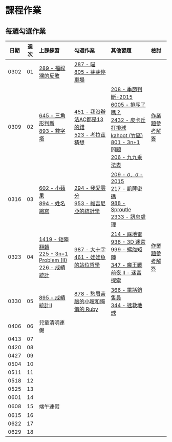 # 課程作業

## 每週勾選作業

| 日期 | 週次 | 上課練習                                               | 勾選作業                                                         | 其他習題 | 檢討                             |
| :--: | :--: | :----------------------------------------------------- | :--------------------------------------------------------------- | :------- | :------------------------------- |
| 0302 | 01 | [289 - 福祿猴的反敗][neoj-289] | [287 - 喵][neoj-287]<br>[805 - 芽芽停車場][neoj-805] |  |   |
| 0309 | 02 | [645 - 三角形判斷][neoj-645] <br> [893 - 數字塔][neoj-893] | [451 - 我沒辦法AC都是13的錯][neoj-451] <br> [523 - 考拉茲猜想][neoj-523] | [208 - 季節判斷-2015][neoj-208] <br> [6005 - 排序了嗎？][neoj-6005] <br> [2432 - 皮卡丘打排球][neoj-2432] <br> [kahoot (竹區)][kahoot-條件式] <br> [801 - 3n+1 問題][neoj-801] <br> [206 - 九九乘法表][neoj-206] | [作業題參考解答][week2-solution] |
| 0316 | 03 | [602 - 小蘋果][neoj-602] <br> [894 - 姓名縮寫][neoj-894] | [294 - 我愛零分][neoj-294] <br> [953 - 維吉尼亞的統計學][neoj-953] | [209 - σ．σ - 2015][neoj-209] <br> [217 - 凱薩密碼][neoj-217] <br> [988 - Sproutle][neoj-988] <br> [2333 - 訊息處理][neoj-2333] |   |
| 0323 | 04 | [1419 - 矩陣翻轉][neoj-1419] <br> [225 - 3n+1 Problem (II)][neoj-225] <br> [226 - 成績統計][neoj-226] | [987 - 大十字][neoj-987] <br> [461 - 娃娃魚的站位哲學][neoj-461] | [214 - 踩地雷][neoj-214] <br> [938 - 3D 迷宮][neoj-938] <br> [999 - 螺旋矩陣][neoj-999] <br> [347 - 魔王戰前夜 II - 迷宮探索][neoj-347] | [作業題參考解答][week4-solution]  |
| 0330 | 05 | [895 - 成績統計II][neoj-895] | [878 - 愁眉苦臉的小暄和懶惰的 Ruby][neoj-878] | [366 - 電話銷售員][neoj-366] <br> [344 - 拯救地球][neoj-344] |   |
| 0406 | 06 | 兒童清明連假 |  |  |   |
| 0413 | 07 |  |  |  |   |
| 0420 | 08 |  |  |  |   |
| 0427 | 09 |  |  |  |   |
| 0504 | 10 |  |  |  |   |
| 0511 | 11 |  |  |  |   |
| 0518 | 12 |  |  |  |   |
| 0525 | 13 |  |  |  |   |
| 0601 | 14 |  |  |  |   |
| 0608 | 15 | 端午連假 |  |  |   |
| 0615 | 16 |  |  |  |   |
| 0622 | 17 |  |  |  |   |
| 0629 | 18 |  |  |  |   |

<!-- Week 1 -->
[neoj-289]: https://neoj.sprout.tw/problem/289/
[neoj-287]: https://neoj.sprout.tw/problem/287/
[neoj-805]: https://neoj.sprout.tw/problem/805/

<!-- Week 2 -->
[neoj-645]: https://neoj.sprout.tw/problem/645/
[neoj-451]: https://neoj.sprout.tw/problem/451/
[neoj-208]: https://neoj.sprout.tw/problem/208/
[neoj-2432]: https://neoj.sprout.tw/problem/2432/
[neoj-6005]: https://neoj.sprout.tw/problem/6005/
[kahoot-條件式]: https://create.kahoot.it/details/e03ff871-a73c-414f-9ed5-dbfd2c940941
[neoj-206]: https://neoj.sprout.tw/problem/206/
[neoj-893]: https://neoj.sprout.tw/problem/893/
[neoj-523]: https://neoj.sprout.tw/problem/523/
[neoj-801]: https://neoj.sprout.tw/problem/801/
[week2-solution]: https://hackmd.io/@Mqvhsb9VRYSU2scAkRqGIQ/rkTisCb0a

<!-- Week 3 -->
[neoj-602]: https://neoj.sprout.tw/problem/602/
[neoj-209]: https://neoj.sprout.tw/problem/209/
[neoj-294]: https://neoj.sprout.tw/problem/294/
[neoj-953]: https://neoj.sprout.tw/problem/953/
[neoj-894]: https://neoj.sprout.tw/problem/894/
[neoj-217]: https://neoj.sprout.tw/problem/217/
[neoj-988]: https://neoj.sprout.tw/problem/988/
[neoj-2333]: https://neoj.sprout.tw/problem/2333/

<!-- Week 4 -->
[neoj-1419]: https://neoj.sprout.tw/problem/1419/
[neoj-987]: https://neoj.sprout.tw/problem/987/
[neoj-214]: https://neoj.sprout.tw/problem/214/
[neoj-938]: https://neoj.sprout.tw/problem/938/
[neoj-999]: https://neoj.sprout.tw/problem/999/
[neoj-347]: https://neoj.sprout.tw/problem/347/
[neoj-225]: https://neoj.sprout.tw/problem/225/
[neoj-226]: https://neoj.sprout.tw/problem/226/
[neoj-461]: https://neoj.sprout.tw/problem/461/
[week4-solution]: https://hackmd.io/@gtcoding/ryJMwkBy0

<!-- Week 5 -->
[neoj-895]: https://neoj.sprout.tw/problem/895/
[neoj-878]: https://neoj.sprout.tw/problem/878/
[neoj-366]: https://neoj.sprout.tw/problem/366/
[neoj-344]: https://neoj.sprout.tw/problem/344/
